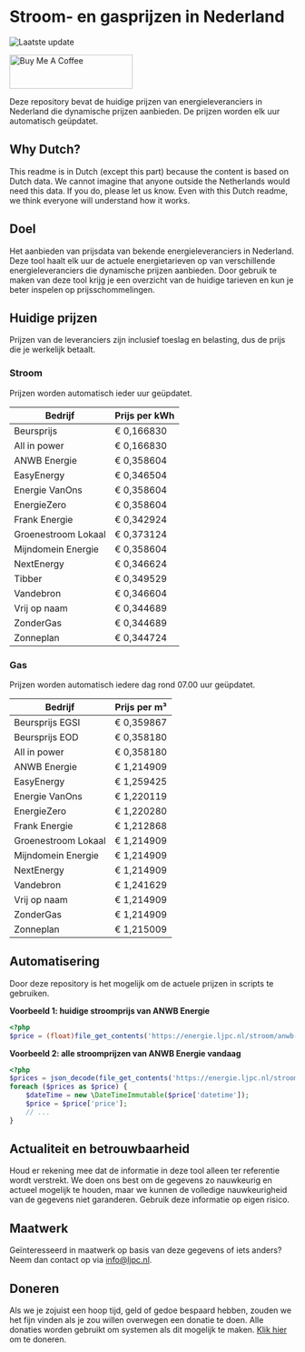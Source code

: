 # Stroom- en gasprijzen in Nederland

![Laatste update](https://img.shields.io/badge/laatste%20update-2025--05--28%2021%3A00%20CET-brightgreen)

<a href="https://www.buymeacoffee.com/Lars-" target="_blank"><img src="https://cdn.buymeacoffee.com/buttons/v2/default-orange.png" alt="Buy Me A Coffee" height="60" style="height: 60px !important;width: 217px !important;" ></a>

Deze repository bevat de huidige prijzen van energieleveranciers in Nederland die dynamische prijzen aanbieden. De prijzen worden elk uur automatisch geüpdatet.

## Why Dutch?

This readme is in Dutch (except this part) because the content is based on Dutch data. We cannot imagine that anyone outside the Netherlands would need this data. If you do, please let us know. Even with this Dutch readme, we think
everyone will understand how it works.

## Doel

Het aanbieden van prijsdata van bekende energieleveranciers in Nederland. Deze tool haalt elk uur de actuele energietarieven op van verschillende energieleveranciers die dynamische prijzen aanbieden. Door gebruik te maken van deze tool
krijg je een overzicht van de huidige tarieven en kun je beter inspelen op prijsschommelingen.

## Huidige prijzen

Prijzen van de leveranciers zijn inclusief toeslag en belasting, dus de prijs die je werkelijk betaalt.

### Stroom

Prijzen worden automatisch ieder uur geüpdatet.

 Bedrijf | Prijs per kWh 
---------|---------------
Beursprijs | € 0,166830
All in power | € 0,166830
ANWB Energie | € 0,358604
EasyEnergy | € 0,346504
Energie VanOns | € 0,358604
EnergieZero | € 0,358604
Frank Energie | € 0,342924
Groenestroom Lokaal | € 0,373124
Mijndomein Energie | € 0,358604
NextEnergy | € 0,346624
Tibber | € 0,349529
Vandebron | € 0,346604
Vrij op naam | € 0,344689
ZonderGas | € 0,344689
Zonneplan | € 0,344724


### Gas

Prijzen worden automatisch iedere dag rond 07.00 uur geüpdatet.

 Bedrijf | Prijs per m³ 
---------|--------------
Beursprijs EGSI | € 0,359867
Beursprijs EOD | € 0,358180
All in power | € 0,358180
ANWB Energie | € 1,214909
EasyEnergy | € 1,259425
Energie VanOns | € 1,220119
EnergieZero | € 1,220280
Frank Energie | € 1,212868
Groenestroom Lokaal | € 1,214909
Mijndomein Energie | € 1,214909
NextEnergy | € 1,214909
Vandebron | € 1,241629
Vrij op naam | € 1,214909
ZonderGas | € 1,214909
Zonneplan | € 1,215009


## Automatisering

Door deze repository is het mogelijk om de actuele prijzen in scripts te gebruiken.

**Voorbeeld 1: huidige stroomprijs van ANWB Energie**

```php
<?php
$price = (float)file_get_contents('https://energie.ljpc.nl/stroom/anwb-energie-nu.txt');

```

**Voorbeeld 2: alle stroomprijzen van ANWB Energie vandaag**

```php
<?php
$prices = json_decode(file_get_contents('https://energie.ljpc.nl/stroom/all-in-power-vandaag.json'),true);
foreach ($prices as $price) {
    $dateTime = new \DateTimeImmutable($price['datetime']);
    $price = $price['price'];
    // ...
}
```

## Actualiteit en betrouwbaarheid

Houd er rekening mee dat de informatie in deze tool alleen ter referentie wordt verstrekt. We doen ons best om de gegevens zo nauwkeurig en actueel mogelijk te houden, maar we kunnen de volledige nauwkeurigheid van de gegevens niet
garanderen. Gebruik deze informatie op eigen risico.

## Maatwerk

Geïnteresseerd in maatwerk op basis van deze gegevens of iets anders? Neem dan contact op
via [info@ljpc.nl](mailto:info@ljpc.nl?subject=Energie%20prijzen).

## Doneren

Als we je zojuist een hoop tijd, geld of gedoe bespaard hebben, zouden we het fijn vinden als je zou willen overwegen een
donatie te doen. Alle donaties worden gebruikt om systemen als dit mogelijk te
maken. [Klik hier](https://www.buymeacoffee.com/Lars-) om te doneren.

